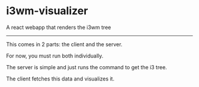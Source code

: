 # i3wm-visualizer
A react webapp that renders the i3wm tree

---

This comes in 2 parts: the client and the server.

For now, you must run both individually.

The server is simple and just runs the command to get the i3 tree.

The client fetches this data and visualizes it.
